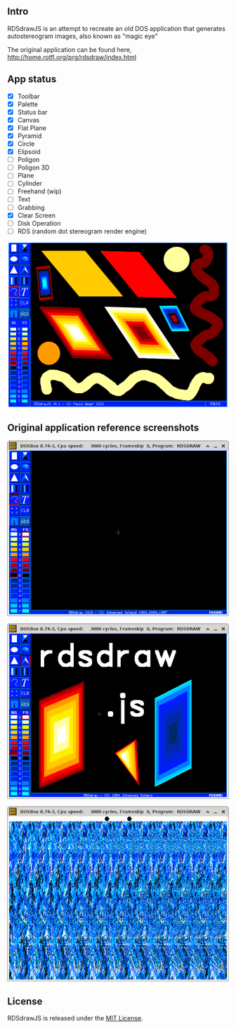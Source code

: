 ## Intro

RDSdrawJS is an attempt to recreate an old DOS application that generates autostereogram images, also known as "magic eye"

The original application can be found here, http://home.rotfl.org/prg/rdsdraw/index.html

## App status

- [x] Toolbar
- [x] Palette
- [x] Status bar
- [x] Canvas
- [x] Flat Plane
- [x] Pyramid
- [x] Circle
- [x] Elipsoid
- [ ] Poligon
- [ ] Poligon 3D
- [ ] Plane
- [ ] Cylinder
- [ ] Freehand (wip)
- [ ] Text
- [ ] Grabbing
- [x] Clear Screen
- [ ] Disk Operation
- [ ] RDS (random dot stereogram render engine)

![current app screen](https://github.com/paulogeyer/rdsdrawjs/raw/master/docs/Screenshot_2023-03-01.png "current app screen")

## Original application reference screenshots

![blank screen](https://github.com/paulogeyer/rdsdrawjs/raw/master/docs/rdsdraw30.png "blank screen")

![drawings on canvvas](https://github.com/paulogeyer/rdsdrawjs/raw/master/docs/rdsdraw301.png "drawings on ccanvas")

![generated random dot stereogram](https://github.com/paulogeyer/rdsdrawjs/raw/master/docs/rdsdraw302.png "generated random dot stereogram")

## License

RDSdrawJS is released under the [MIT License](https://opensource.org/licenses/MIT).